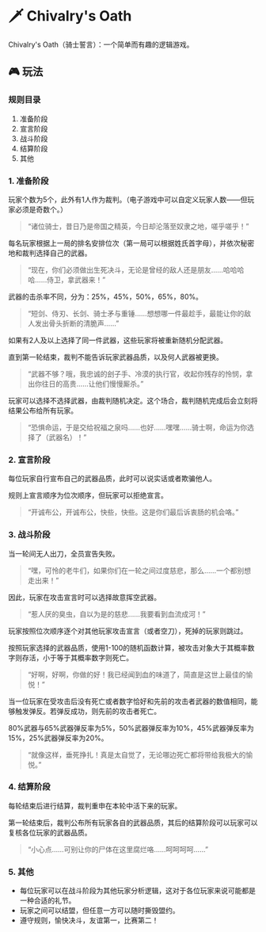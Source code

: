 
# 🗡 Chivalry's Oath

Chivalry's Oath（骑士誓言）：一个简单而有趣的逻辑游戏。

## 🎮 玩法

### 规则目录

1. 准备阶段
2. 宣言阶段
3. 战斗阶段
4. 结算阶段
5. 其他

### 1. 准备阶段

玩家个数为5个，此外有1人作为裁判。（电子游戏中可以自定义玩家人数——但玩家必须是奇数个。）

> “诸位骑士，昔日乃是帝国之精英，今日却沦落至奴隶之地，嗟乎嗟乎！”

每名玩家根据上一局的排名安排位次（第一局可以根据姓氏首字母），并依次秘密地和裁判选择自己的武器。

> “现在，你们必须做出生死决斗，无论是曾经的敌人还是朋友……哈哈哈哈……侍卫，拿武器来！”

武器的击杀率不同，分为：25%，45%，50%，65%，80%。

> “短剑、侍刃、长剑、骑士矛与重锤……想想哪一件最趁手，最能让你的敌人发出骨头折断的清脆声……”

如果有2人及以上选择了同一件武器，这些玩家将被重新随机分配武器。

直到第一轮结束，裁判不能告诉玩家武器品质，以及何人武器被更换。

> “武器不够？哦，我忠诚的刽子手、冷漠的执行官，收起你残存的怜悯，拿出你往日的高贵……让他们慢慢厮杀。”

玩家可以选择不选择武器，由裁判随机决定。这个场合，裁判随机完成后会立刻将结果公布给所有玩家。

> “恐惧命运，于是交给祝福之泉吗……也好……嘿嘿……骑士啊，命运为你选择了（武器名）！”

### 2. 宣言阶段

每位玩家自行宣布自己的武器品质，此时可以说实话或者欺骗他人。

规则上宣言顺序为位次顺序，但玩家可以拒绝宣言。

> “开诚布公，开诚布公，快些，快些。这是你们最后诉衷肠的机会咯。”

### 3. 战斗阶段

当一轮间无人出刀，全员宣告失败。

> “嘿，可怜的老牛们，如果你们在一轮之间过度慈悲，那么……一个都别想走出来！”

因此，玩家在攻击宣言时可以选择故意挥空武器。

> “惹人厌的臭虫，自以为是的慈悲……我要看到血流成河！”

玩家按照位次顺序逐个对其他玩家攻击宣言（或者空刀），死掉的玩家则跳过。

按照玩家选择的武器品质，使用1-100的随机函数计算，被攻击对象大于其概率数字则存活，小于等于其概率数字则死亡。

> “好啊，好啊，你做的好！我已经闻到血的味道了，简直是这世上最佳的愉悦！”

当一位玩家在受攻击后没有死亡或者数字恰好和先前的攻击者武器的数值相同，能够触发弹反。若弹反成功，则先前的攻击者死亡。

80%武器与65%武器弹反率为5%，50%武器弹反率为10%，45%武器弹反率为15%，25%武器弹反率为20%。

> “就像这样，垂死挣扎！真是太自觉了，无论哪边死亡都将带给我极大的愉悦。”

### 4. 结算阶段

每轮结束后进行结算，裁判重申在本轮中活下来的玩家。

第一轮结束后，裁判公布所有玩家各自的武器品质，其后的结算阶段可以玩家可以复核各位玩家的武器品质。

> “小心点……可别让你的尸体在这里腐烂咯……呵呵呵呵……”

### 5. 其他

- 每位玩家可以在战斗阶段为其他玩家分析逻辑，这对于各位玩家来说可能都是一种合适的礼节。
- 玩家之间可以结盟，但任意一方可以随时撕毁盟约。
- 遵守规则，愉快决斗，友谊第一，比赛第二！
